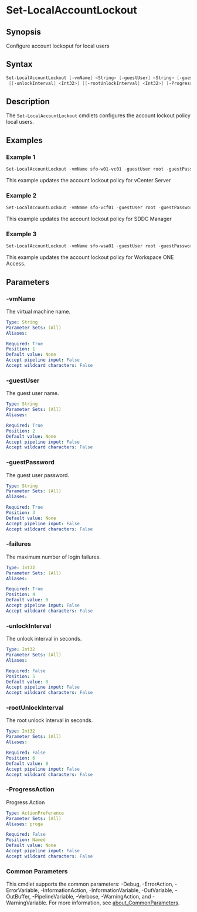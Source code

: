# Set-LocalAccountLockout

## Synopsis

Configure account lockoput for local users

## Syntax

```powershell
Set-LocalAccountLockout [-vmName] <String> [-guestUser] <String> [-guestPassword] <String> [-failures] <Int32>
 [[-unlockInterval] <Int32>] [[-rootUnlockInterval] <Int32>] [-ProgressAction <ActionPreference>] [<CommonParameters>]
```

## Description

The `Set-LocalAccountLockout` cmdlets configures the account lockout policy local users.

## Examples

### Example 1

```powershell
Set-LocalAccountLockout -vmName sfo-w01-vc01 -guestUser root -guestPassword VMw@re1! -failures 3 -unlockInterval 900 -rootUnlockInterval 300
```

This example updates the account lockout policy for vCenter Server

### Example 2

```powershell
Set-LocalAccountLockout -vmName sfo-vcf01 -guestUser root -guestPassword VMw@re1! -failures 3 -unlockInterval 86400 -rootUnlockInterval 300
```

This example updates the account lockout policy for SDDC Manager

### Example 3

```powershell
Set-LocalAccountLockout -vmName sfo-wsa01 -guestUser root -guestPassword VMw@re1! -failures 3 -unlockInterval 900 -rootUnlockInterval 900
```

This example updates the account lockout policy for Workspace ONE Access.

## Parameters

### -vmName

The virtual machine name.

```yaml
Type: String
Parameter Sets: (All)
Aliases:

Required: True
Position: 1
Default value: None
Accept pipeline input: False
Accept wildcard characters: False
```

### -guestUser

The guest user name.

```yaml
Type: String
Parameter Sets: (All)
Aliases:

Required: True
Position: 2
Default value: None
Accept pipeline input: False
Accept wildcard characters: False
```

### -guestPassword

The guest user password.

```yaml
Type: String
Parameter Sets: (All)
Aliases:

Required: True
Position: 3
Default value: None
Accept pipeline input: False
Accept wildcard characters: False
```

### -failures

The maximum number of login failures.

```yaml
Type: Int32
Parameter Sets: (All)
Aliases:

Required: True
Position: 4
Default value: 0
Accept pipeline input: False
Accept wildcard characters: False
```

### -unlockInterval

The unlock interval in seconds.

```yaml
Type: Int32
Parameter Sets: (All)
Aliases:

Required: False
Position: 5
Default value: 0
Accept pipeline input: False
Accept wildcard characters: False
```

### -rootUnlockInterval

The root unlock interval in seconds.

```yaml
Type: Int32
Parameter Sets: (All)
Aliases:

Required: False
Position: 6
Default value: 0
Accept pipeline input: False
Accept wildcard characters: False
```

### -ProgressAction

Progress Action

```yaml
Type: ActionPreference
Parameter Sets: (All)
Aliases: proga

Required: False
Position: Named
Default value: None
Accept pipeline input: False
Accept wildcard characters: False
```

### Common Parameters

This cmdlet supports the common parameters: -Debug, -ErrorAction, -ErrorVariable, -InformationAction, -InformationVariable, -OutVariable, -OutBuffer, -PipelineVariable, -Verbose, -WarningAction, and -WarningVariable. For more information, see [about_CommonParameters](http://go.microsoft.com/fwlink/?LinkID=113216).
